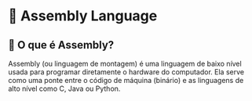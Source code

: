# 🧠 Assembly Language

## 📘 O que é Assembly?

Assembly (ou linguagem de montagem) é uma linguagem de baixo nível usada para programar diretamente o hardware do computador. Ela serve como uma ponte entre o código de máquina (binário) e as linguagens de alto nível como C, Java ou Python.
